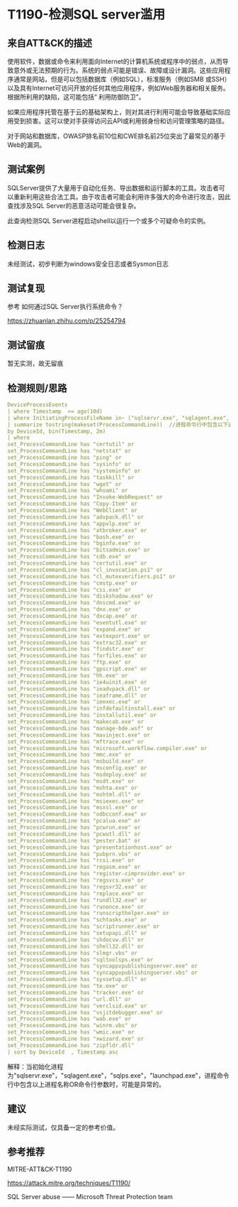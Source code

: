 # T1190-检测SQL server滥用

## 来自ATT&CK的描述

使用软件，数据或命令来利用面向Internet的计算机系统或程序中的弱点，从而导致意外或无法预期的行为。系统的弱点可能是错误、故障或设计漏洞。这些应用程序通常是网站，但是可以包括数据库（例如SQL），标准服务（例如SMB 或SSH）以及具有Internet可访问开放的任何其他应用程序，例如Web服务器和相关服务。根据所利用的缺陷，这可能包括“ 利用防御防卫”。

如果应用程序托管在基于云的基础架构上，则对其进行利用可能会导致基础实际应用受到损害。这可以使对手获得访问云API或利用弱身份和访问管理策略的路径。

对于网站和数据库，OWASP排名前10位和CWE排名前25位突出了最常见的基于Web的漏洞。

## 测试案例

SQLServer提供了大量用于自动化任务、导出数据和运行脚本的工具。攻击者可以重新利用这些合法工具。由于攻击者可能会利用许多强大的命令进行攻击，因此查找涉及SQL Server的恶意活动可能会很复杂。

此查询检测SQL Server进程启动shell以运行一个或多个可疑命令的实例。

## 检测日志

未经测试，初步判断为windows安全日志或者Sysmon日志

## 测试复现

参考 如何通过SQL Server执行系统命令？

<https://zhuanlan.zhihu.com/p/25254794>

## 测试留痕

暂无实测，故无留痕

## 检测规则/思路

```yml
DeviceProcessEvents 
| where Timestamp  >= ago(10d)
| where InitiatingProcessFileName in~ ("sqlservr.exe", "sqlagent.exe",  "sqlps.exe", "launchpad.exe") //当初始化进程为"sqlservr.exe", "sqlagent.exe",  "sqlps.exe", "launchpad.exe"
| summarize tostring(makeset(ProcessCommandLine))  //进程命令行中包含以下进程名称OR命令行参数时，可能是异常的。
by DeviceId, bin(Timestamp, 2m)
| where
set_ProcessCommandLine has "certutil" or 
set_ProcessCommandLine has "netstat" or 
set_ProcessCommandLine has "ping" or 
set_ProcessCommandLine has "sysinfo" or 
set_ProcessCommandLine has "systeminfo" or 
set_ProcessCommandLine has "taskkill" or 
set_ProcessCommandLine has "wget" or 
set_ProcessCommandLine has "whoami" or 
set_ProcessCommandLine has "Invoke-WebRequest" or 
set_ProcessCommandLine has "Copy-Item" or 
set_ProcessCommandLine has "WebClient" or 
set_ProcessCommandLine has "advpack.dll" or 
set_ProcessCommandLine has "appvlp.exe" or 
set_ProcessCommandLine has "atbroker.exe" or 
set_ProcessCommandLine has "bash.exe" or 
set_ProcessCommandLine has "bginfo.exe" or 
set_ProcessCommandLine has "bitsadmin.exe" or 
set_ProcessCommandLine has "cdb.exe" or 
set_ProcessCommandLine has "certutil.exe" or 
set_ProcessCommandLine has "cl_invocation.ps1" or 
set_ProcessCommandLine has "cl_mutexverifiers.ps1" or 
set_ProcessCommandLine has "cmstp.exe" or 
set_ProcessCommandLine has "csi.exe" or 
set_ProcessCommandLine has "diskshadow.exe" or 
set_ProcessCommandLine has "dnscmd.exe" or 
set_ProcessCommandLine has "dnx.exe" or 
set_ProcessCommandLine has "dxcap.exe" or 
set_ProcessCommandLine has "esentutl.exe" or 
set_ProcessCommandLine has "expand.exe" or 
set_ProcessCommandLine has "extexport.exe" or 
set_ProcessCommandLine has "extrac32.exe" or 
set_ProcessCommandLine has "findstr.exe" or 
set_ProcessCommandLine has "forfiles.exe" or 
set_ProcessCommandLine has "ftp.exe" or 
set_ProcessCommandLine has "gpscript.exe" or 
set_ProcessCommandLine has "hh.exe" or 
set_ProcessCommandLine has "ie4uinit.exe" or 
set_ProcessCommandLine has "ieadvpack.dll" or 
set_ProcessCommandLine has "ieaframe.dll" or 
set_ProcessCommandLine has "ieexec.exe" or 
set_ProcessCommandLine has "infdefaultinstall.exe" or 
set_ProcessCommandLine has "installutil.exe" or 
set_ProcessCommandLine has "makecab.exe" or 
set_ProcessCommandLine has "manage-bde.wsf" or 
set_ProcessCommandLine has "mavinject.exe" or 
set_ProcessCommandLine has "mftrace.exe" or 
set_ProcessCommandLine has "microsoft.workflow.compiler.exe" or 
set_ProcessCommandLine has "mmc.exe" or 
set_ProcessCommandLine has "msbuild.exe" or 
set_ProcessCommandLine has "msconfig.exe" or 
set_ProcessCommandLine has "msdeploy.exe" or 
set_ProcessCommandLine has "msdt.exe" or 
set_ProcessCommandLine has "mshta.exe" or 
set_ProcessCommandLine has "mshtml.dll" or 
set_ProcessCommandLine has "msiexec.exe" or 
set_ProcessCommandLine has "msxsl.exe" or 
set_ProcessCommandLine has "odbcconf.exe" or 
set_ProcessCommandLine has "pcalua.exe" or 
set_ProcessCommandLine has "pcwrun.exe" or 
set_ProcessCommandLine has "pcwutl.dll" or 
set_ProcessCommandLine has "pester.bat" or 
set_ProcessCommandLine has "presentationhost.exe" or 
set_ProcessCommandLine has "pubprn.vbs" or 
set_ProcessCommandLine has "rcsi.exe" or 
set_ProcessCommandLine has "regasm.exe" or 
set_ProcessCommandLine has "register-cimprovider.exe" or 
set_ProcessCommandLine has "regsvcs.exe" or 
set_ProcessCommandLine has "regsvr32.exe" or 
set_ProcessCommandLine has "replace.exe" or 
set_ProcessCommandLine has "rundll32.exe" or 
set_ProcessCommandLine has "runonce.exe" or 
set_ProcessCommandLine has "runscripthelper.exe" or 
set_ProcessCommandLine has "schtasks.exe" or 
set_ProcessCommandLine has "scriptrunner.exe" or 
set_ProcessCommandLine has "setupapi.dll" or 
set_ProcessCommandLine has "shdocvw.dll" or 
set_ProcessCommandLine has "shell32.dll" or 
set_ProcessCommandLine has "slmgr.vbs" or 
set_ProcessCommandLine has "sqltoolsps.exe" or 
set_ProcessCommandLine has "syncappvpublishingserver.exe" or 
set_ProcessCommandLine has "syncappvpublishingserver.vbs" or 
set_ProcessCommandLine has "syssetup.dll" or 
set_ProcessCommandLine has "te.exe" or 
set_ProcessCommandLine has "tracker.exe" or 
set_ProcessCommandLine has "url.dll" or 
set_ProcessCommandLine has "verclsid.exe" or 
set_ProcessCommandLine has "vsjitdebugger.exe" or 
set_ProcessCommandLine has "wab.exe" or 
set_ProcessCommandLine has "winrm.vbs" or 
set_ProcessCommandLine has "wmic.exe" or 
set_ProcessCommandLine has "xwizard.exe" or 
set_ProcessCommandLine has "zipfldr.dll"
| sort by DeviceId  , Timestamp asc
```

解释：当初始化进程为"sqlservr.exe"，"sqlagent.exe"，"sqlps.exe"，"launchpad.exe"，进程命令行中包含以上进程名称OR命令行参数时，可能是异常的。

## 建议

未经实际测试，仅具备一定的参考价值。

## 参考推荐

MITRE-ATT&CK-T1190

<https://attack.mitre.org/techniques/T1190/>

SQL Server abuse —— Microsoft Threat Protection team